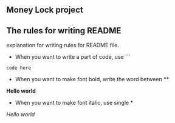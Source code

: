 ## Money Lock project

## The rules for writing README

explanation for writing rules for README file.

* When you want to write a part of code, use ```
```
code here
```

* When you want to make font bold, write the word between **

**Hello world**

* When you want to make font italic, use single *

*Hello world*
